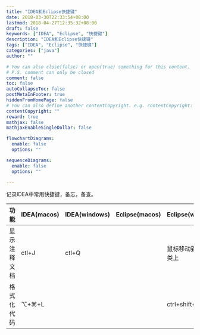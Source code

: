 ```yaml
---
title: "IDEA和Eclipse快捷键"
date: 2018-03-30T22:33:54+08:00
lastmod: 2018-04-27T12:35:32+08:00
draft: false
keywords: ["IDEA", "Eclipse", "快捷键"]
description: "IDEA和Eclipse快捷键"
tags: ["IDEA", "Eclipse", "快捷键"]
categories: ["java"]
author: ""

# You can also close(false) or open(true) something for this content.
# P.S. comment can only be closed
comment: false
toc: false
autoCollapseToc: false
postMetaInFooter: true
hiddenFromHomePage: false
# You can also define another contentCopyright. e.g. contentCopyright: "This is another copyright."
contentCopyright: ""
reward: true
mathjax: false
mathjaxEnableSingleDollar: false

flowchartDiagrams:
  enable: false
  options: ""

sequenceDiagrams: 
  enable: false
  options: ""

---
```


记录IDEA中常用快捷键，备忘，备查。
<!--more-->

功能|IDEA(macos)|IDEA(windows)|Eclipse(macos)|Eclipse(windows)
-----|--------|--------|-------|-------
显示注释文档|ctl+J|ctl+Q| |鼠标移动到方法或类上
格式化代码|⌥+⌘+L| | |ctrl+shift+F